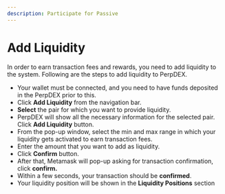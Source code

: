 ```yaml
---
description: Participate for Passive
---
```


# Add Liquidity

In order to earn transaction fees and rewards, you need to add liquidity to the system. Following are the steps to add liquidity to PerpDEX.

* Your wallet must be connected, and you need to have funds deposited in the PerpDEX prior to this.
* Click **Add Liquidity** from the navigation bar.
* **Select** the pair for which you want to provide liquidity.
* PerpDEX will show all the necessary information for the selected pair. Click **Add Liquidity** button.
* From the pop-up window, select the min and max range in which your liquidity gets activated to earn transaction fees.
* Enter the amount that you want to add as liquidity.
* Click **Confirm** button.
* After that, Metamask will pop-up asking for transaction confirmation, click **confirm.**
* Within a few seconds, your transaction should be **confirmed**.
* Your liquidity position will be shown in the **Liquidity Positions** section
